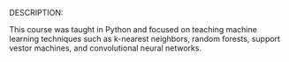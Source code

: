 DESCRIPTION:

This course was taught in Python and focused on teaching machine learning techniques such as k-nearest neighbors, random forests, support vestor machines, and convolutional neural networks.
